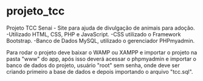 # projeto_tcc
Projeto TCC Senai - Site para ajuda de divulgação de animais para adoção.
-Utilizado HTML, CSS, PHP e JavaScript.
-CSS utilizado o Framework Bootstrap.
-Banco de Dados MySQL, utilizado o gerenciador PHPmyadmin.

Para rodar o projeto deve baixar o WAMP ou XAMPP e importar o projeto na pasta "www" do app, após isso deverá acessar o phpmyadmin e importar o banco de dados do projeto, usuário "root" sem senha, onde deve ser criando primeiro a base de dados e depois importando o arquivo "tcc.sql".